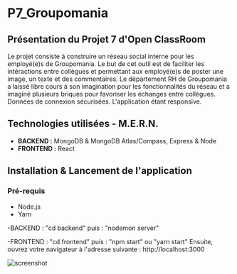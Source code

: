 # P7_Groupomania

## Présentation du Projet 7 d'Open ClassRoom
Le projet consiste à construire un réseau social interne pour les employé(e)s de Groupomania. 
Le but de cet outil est de faciliter les intéractions entre collègues et permettant aux employé(e)s de poster une image, un texte et des commentaires. 
Le département RH de Groupomania a laissé libre cours à son imagination pour les fonctionnalités du réseau et a imaginé plusieurs briques pour favoriser les échanges entre collègues.
Données de connexion sécurisées. L'application étant responsive.

## Technologies utilisées - M.E.R.N.
- **BACKEND :** MongoDB & MongoDB Atlas/Compass, Express & Node
- **FRONTEND :** React

## Installation & Lancement de l'application

### Pré-requis
- Node.js 
- Yarn

-BACKEND : "cd backend" puis : "nodemon server"

-FRONTEND : "cd frontend" puis : "npm start" ou "yarn start" 
Ensuite, ouvrez votre navigateur à l'adresse suivante :  http://localhost:3000 



![screenshot](https://user-images.githubusercontent.com/96197835/209052880-99d26864-c485-4b20-a7c4-abb44538513b.jpg)



